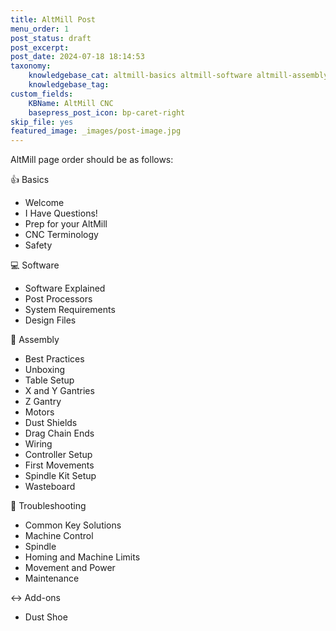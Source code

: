 ```yaml
---
title: AltMill Post
menu_order: 1
post_status: draft
post_excerpt: 
post_date: 2024-07-18 18:14:53
taxonomy:
    knowledgebase_cat: altmill-basics altmill-software altmill-assembly altmill-troubleshooting add-ons altmill-handbook
    knowledgebase_tag: 
custom_fields:
    KBName: AltMill CNC
    basepress_post_icon: bp-caret-right
skip_file: yes
featured_image: _images/post-image.jpg
---
```


AltMill page order should be as follows:

👍 Basics

- Welcome
- I Have Questions!
- Prep for your AltMill
- CNC Terminology
- Safety

💻 Software

- Software Explained
- Post Processors
- System Requirements
- Design Files

🔧 Assembly

- Best Practices
- Unboxing
- Table Setup
- X and Y Gantries
- Z Gantry
- Motors
- Dust Shields
- Drag Chain Ends
- Wiring
- Controller Setup
- First Movements
- Spindle Kit Setup
- Wasteboard

🧩 Troubleshooting

- Common Key Solutions
- Machine Control
- Spindle
- Homing and Machine Limits
- Movement and Power
- Maintenance

↔️ Add-ons

- Dust Shoe
